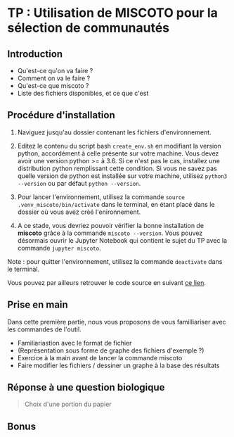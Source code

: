 # TP : Utilisation de MISCOTO pour la sélection de communautés

## Introduction

+ Qu'est-ce qu'on va faire ?
+ Comment on va le faire ?
+ Qu'est-ce que miscoto ?
+ Liste des fichiers disponibles, et ce que c'est

## Procédure d'installation

1) Naviguez jusqu'au dossier contenant les fichiers d'environnement.

2) Editez le contenu du script bash `create_env.sh` en modifiant la version python, accordément à celle présente sur votre machine.
Vous devez avoir une version python >= à 3.6. Si ce n'est pas le cas, installez une distribution python remplissant cette condition. Si vous ne savez pas quelle version de python est installée sur votre machine, utilisez `python3 --version` ou par défaut `python --version`.

3) Pour lancer l'environnement, utilisez la commande `source .venv_miscoto/bin/activate` dans le terminal, en étant placé dans le dossier où vous avez créé l'enironnement.

4) A ce stade, vous devriez pouvoir vérifier la bonne installation de **miscoto** grâce à la commande `miscoto --version`. Vous pouvez désormais ouvrir le Jupyter Notebook qui contient le sujet du TP avec la commande `jupyter miscoto`.

Note : pour quitter l'environnement, utilisez la commande `deactivate` dans le terminal.

Vous pouvez par ailleurs retrouver le code source en suivant [ce lien](https://github.com/cfrioux/miscoto).

## Prise en main

Dans cette première partie, nous vous proposons de vous familliariser avec les commandes de l'outil.

+ Familiariastion avec le format de fichier
+ (Représentation sous forme de graphe des fichiers d'exemple ?)
+ Exercice à la main avant de lancer la commande miscoto
+ Faire modifier les fichiers / dessiner un graphe à la base des résultats

## Réponse à une question biologique

> Choix d'une portion du papier

## Bonus

